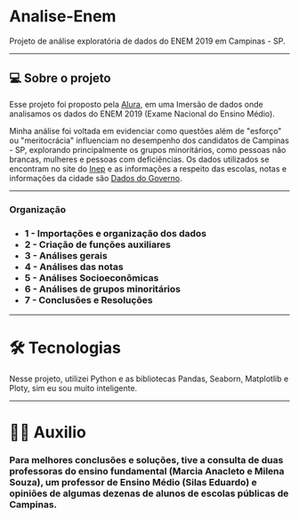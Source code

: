 # Analise-Enem
Projeto de análise exploratória de dados do ENEM 2019 em Campinas - SP. 

<hr>

<h2> 💻 Sobre o projeto </h2>

Esse projeto foi proposto pela <a href='https://www.alura.com.br/imersao-dados'>Alura</a>, em uma Imersão de dados onde analisamos os dados do ENEM 2019 (Exame Nacional do Ensino Médio).

Minha análise foi voltada em evidenciar como questões além de "esforço" ou "meritocrácia" influenciam no desempenho dos candidatos de Campinas - SP, explorando principalmente os grupos minoritários, como pessoas não brancas, mulheres e pessoas com deficiências.
Os dados utilizados se encontram no site do <a href='https://www.gov.br/inep/pt-br/acesso-a-informacao/dados-abertos/microdados'>Inep</a> e as informações a respeito das escolas, notas e informações da cidade são <a href='https://dados.gov.br/'> Dados do Governo</a>.

<hr>

<h3> Organização <h3>
<ul>
  <li> 1 - Importações e organização dos dados </li>
  <li> 2 - Criação de funções auxiliares</li>
  <li> 3 - Análises gerais</li>
  <li> 4 - Análises das notas </li>
  <li> 5 - Análises Socioeconômicas </li>
  <li> 6 - Análises de grupos minoritários </li>
  <li> 7 - Conclusões e Resoluções </li>
  
 </ul>
 
 <hr>
 
 # 🛠 Tecnologias
Nesse projeto, utilizei Python e as bibliotecas Pandas, Seaborn, Matplotlib e Ploty, sim eu sou muito inteligente.

<hr>

# 👨‍💻 Auxilio
<h3> Para melhores conclusões e soluções, tive a consulta de duas professoras do ensino fundamental (Marcia Anacleto e Milena Souza), um professor de Ensino Médio (Silas Eduardo) e opiniões de algumas dezenas de alunos de escolas públicas de Campinas.
